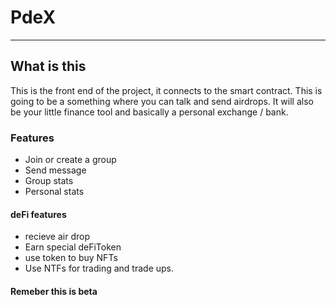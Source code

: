 # PdeX

---

## What is this

This is the front end of the project, it connects to the smart contract. This is going to be a something where you can talk and send airdrops. It will also be your little finance tool and basically a personal exchange / bank.

### Features

- Join or create a group
- Send message
- Group stats
- Personal stats

#### deFi features

- recieve air drop
- Earn special deFiToken
- use token to buy NFTs
- Use NTFs for trading and trade ups.

#### Remeber this is beta
